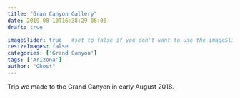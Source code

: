 ```yaml
---
title: "Gran Canyon Gallery"
date: 2019-08-10T16:38:29-06:00
draft: true

imageSlider: true   #set to false if you don't want to use the imageSlider but a featuredImage
resizeImages: false
categories: ['Grand Canyon']
tags: ['Arizona']
author: "Ghost"
---
```


Trip we made to the Grand Canyon in early August 2018.



